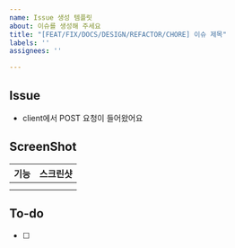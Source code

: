 ```yaml
---
name: Issue 생성 템플릿
about: 이슈를 생성해 주세요
title: "[FEAT/FIX/DOCS/DESIGN/REFACTOR/CHORE] 이슈 제목"
labels: ''
assignees: ''

---
```


## Issue

- client에서 POST 요청이 들어왔어요

## ScreenShot
|기능|스크린샷|
|:--:|:--:|
||<img src = "">
||<img src = "">

## To-do
- [ ]
